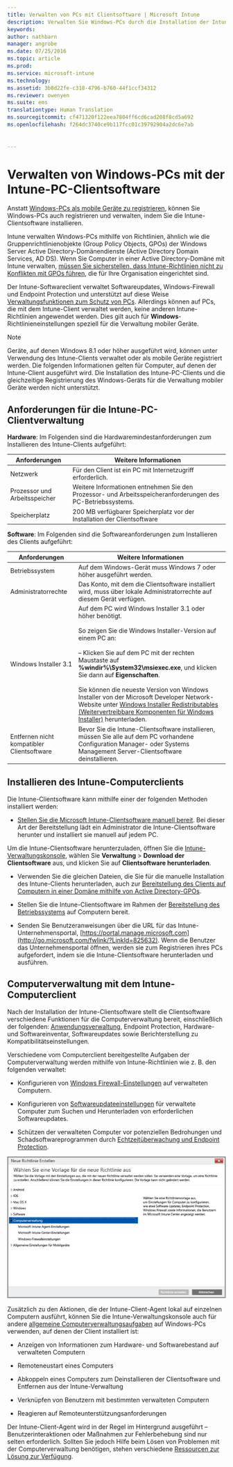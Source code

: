 ```yaml
---
title: Verwalten von PCs mit Clientsoftware | Microsoft Intune
description: Verwalten Sie Windows-PCs durch die Installation der Intune-Clientsoftware.
keywords: 
author: nathbarn
manager: angrobe
ms.date: 07/25/2016
ms.topic: article
ms.prod: 
ms.service: microsoft-intune
ms.technology: 
ms.assetid: 3b8d22fe-c318-4796-b760-44f1ccf34312
ms.reviewer: owenyen
ms.suite: ems
translationtype: Human Translation
ms.sourcegitcommit: cf471320f122eea7804ff6cd6cad208f8cd5a692
ms.openlocfilehash: f264dc3740ce9b117fcc01c39792904a2dc6e7ab


---
```


# Verwalten von Windows-PCs mit der Intune-PC-Clientsoftware
Anstatt [Windows-PCs als mobile Geräte zu registrieren](set-up-windows-device-management-with-microsoft-intune.md), können Sie Windows-PCs auch registrieren und verwalten, indem Sie die Intune-Clientsoftware installieren.

Intune verwalten Windows-PCs mithilfe von Richtlinien, ähnlich wie die Gruppenrichtlinienobjekte (Group Policy Objects, GPOs) der Windows Server Active Directory-Domänendienste (Active Directory Domain Services, AD DS). Wenn Sie Computer in einer Active Directory-Domäne mit Intune verwalten, [müssen Sie sicherstellen, dass Intune-Richtlinien nicht zu Konflikten mit GPOs führen](resolve-gpo-and-microsoft-intune-policy-conflicts.md), die für Ihre Organisation eingerichtet sind.

Der Intune-Softwareclient verwaltet Softwareupdates, Windows-Firewall und Endpoint Protection und unterstützt auf diese Weise [Verwaltungsfunktionen zum Schutz von PCs](policies-to-protect-windows-pcs-in-microsoft-intune.md). Allerdings können auf PCs, die mit dem Intune-Client verwaltet werden, keine anderen Intune-Richtlinien angewendet werden. Dies gilt auch für **Windows**-Richtlinieneinstellungen speziell für die Verwaltung mobiler Geräte.

> [!NOTE]
> Geräte, auf denen Windows 8.1 oder höher ausgeführt wird, können unter Verwendung des Intune-Clients verwaltet oder als mobile Geräte registriert werden. Die folgenden Informationen gelten für Computer, auf denen der Intune-Client ausgeführt wird. Die Installation des Intune-PC-Clients und die gleichzeitige Registrierung des Windows-Geräts für die Verwaltung mobiler Geräte werden nicht unterstützt.

## Anforderungen für die Intune-PC-Clientverwaltung

**Hardware**: Im Folgenden sind die Hardwaremindestanforderungen zum Installieren des Intune-Clients aufgeführt:

|Anforderungen|Weitere Informationen|
|---------------|--------------------|
|Netzwerk|Für den Client ist ein PC mit Internetzugriff erforderlich.|
|Prozessor und Arbeitsspeicher|Weitere Informationen entnehmen Sie den Prozessor- und Arbeitsspeicheranforderungen des PC-Betriebssystems.|
|Speicherplatz|200 MB verfügbarer Speicherplatz vor der Installation der Clientsoftware|

**Software**: Im Folgenden sind die Softwareanforderungen zum Installieren des Clients aufgeführt:

|Anforderungen|Weitere Informationen|
|---------------|--------------------|
|Betriebssystem | Auf dem Windows-Gerät muss Windows 7 oder höher ausgeführt werden. |
|Administratorrechte|Das Konto, mit dem die Clientsoftware installiert wird, muss über lokale Administratorrechte auf diesem Gerät verfügen.|
|Windows Installer 3.1|Auf dem PC wird Windows Installer 3.1 oder höher benötigt.<br /><br />So zeigen Sie die Windows Installer-Version auf einem PC an:<br /><br />– Klicken Sie auf dem PC mit der rechten Maustaste auf **%windir%\System32\msiexec.exe**, und klicken Sie dann auf **Eigenschaften**.<br /><br />Sie können die neueste Version von Windows Installer von der Microsoft Developer Network-Website unter [Windows Installer Redistributables (Weitervertreibbare Komponenten für Windows Installer)](http://go.microsoft.com/fwlink/?LinkID=234258) herunterladen.|
|Entfernen nicht kompatibler Clientsoftware|Bevor Sie die Intune-Clientsoftware installieren, müssen Sie alle auf dem PC vorhandene Configuration Manager- oder Systems Management Server-Clientsoftware deinstallieren.|

## Installieren des Intune-Computerclients
Die Intune-Clientsoftware kann mithilfe einer der folgenden Methoden installiert werden:

-  [Stellen Sie die Microsoft Intune-Clientsoftware manuell bereit](install-the-windows-pc-client-with-microsoft-intune.md#to-manually-deploy-the-client-software). Bei dieser Art der Bereitstellung lädt ein Administrator die Intune-Clientsoftware herunter und installiert sie manuell auf jedem PC.

  Um die Intune-Clientsoftware herunterzuladen, öffnen Sie die [Intune-Verwaltungskonsole](https://manage.microsoft.com), wählen Sie **Verwaltung** > **Download der Clientsoftware** aus, und klicken Sie auf **Clientsoftware herunterladen**.

-  Verwenden Sie die gleichen Dateien, die Sie für die manuelle Installation des Intune-Clients herunterladen, auch zur [Bereitstellung des Clients auf Computern in einer Domäne mithilfe von Active Directory-GPOs](install-the-windows-pc-client-with-microsoft-intune.md#to-automatically-deploy-the-client-software-by-using-group-policy).

-  Stellen Sie die Intune-Clientsoftware im Rahmen der [Bereitstellung des Betriebssystems](install-the-windows-pc-client-with-microsoft-intune.md#install-the-microsoft-intune-client-software-as-part-of-an-image) auf Computern bereit.

-  Senden Sie Benutzeranweisungen über die URL für das Intune-Unternehmensportal, [https://portal.manage.microsoft.com](http://go.microsoft.com/fwlink/?LinkId=825632). Wenn die Benutzer das Unternehmensportal öffnen, werden sie zum Registrieren ihres PCs aufgefordert, indem sie die Intune-Clientsoftware herunterladen und ausführen.

## Computerverwaltung mit dem Intune-Computerclient
Nach der Installation der Intune-Clientsoftware stellt die Clientsoftware verschiedene Funktionen für die Computerverwaltung bereit, einschließlich der folgenden: [Anwendungsverwaltung](deploy-apps-in-microsoft-intune.md), Endpoint Protection, Hardware- und Softwareinventar, Softwareupdates sowie Berichterstellung zu Kompatibilitätseinstellungen.

Verschiedene vom Computerclient bereitgestellte Aufgaben der Computerverwaltung werden mithilfe von Intune-Richtlinien wie z. B. den folgenden verwaltet:

-   Konfigurieren von [Windows Firewall-Einstellungen](help-protect-windows-pcs-using-windows-firewall-policies-in-microsoft-intune.md) auf verwalteten Computern.

-   Konfigurieren von [Softwareupdateeinstellungen](keep-windows-pcs-up-to-date-with-software-updates-in-microsoft-intune.md) für verwaltete Computer zum Suchen und Herunterladen von erforderlichen Softwareupdates.

-   Schützen der verwalteten Computer vor potenziellen Bedrohungen und Schadsoftwareprogrammen durch [Echtzeitüberwachung und Endpoint Protection](help-secure-windows-pcs-with-endpoint-protection-for-microsoft-intune.md).

![Richtlinienvorlage für Windows-PCs](../media/pc_policy_template.png)

Zusätzlich zu den Aktionen, die der Intune-Client-Agent lokal auf einzelnen Computern ausführt, können Sie die Intune-Verwaltungskonsole auch für andere [allgemeine Computerverwaltungsaufgaben](common-windows-pc-management-tasks-with-the-microsoft-intune-computer-client.md) auf Windows-PCs verwenden, auf denen der Client installiert ist:

-   Anzeigen von Informationen zum Hardware- und Softwarebestand auf verwalteten Computern

-   Remoteneustart eines Computers

-   Abkoppeln eines Computers zum Deinstallieren der Clientsoftware und Entfernen aus der Intune-Verwaltung

-   Verknüpfen von Benutzern mit bestimmten verwalteten Computern

-   Reagieren auf Remoteunterstützungsanforderungen

Der Intune-Client-Agent wird in der Regel im Hintergrund ausgeführt – Benutzerinteraktionen oder Maßnahmen zur Fehlerbehebung sind nur selten erforderlich. Sollten Sie jedoch Hilfe beim Lösen von Problemen mit der Computerverwaltung benötigen, stehen verschiedene [Ressourcen zur Lösung zur Verfügung](/intune/troubleshoot/troubleshoot-client-setup-in-microsoft-intune).



<!--HONumber=Aug16_HO4-->


